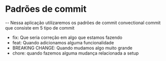 # Padrões de commit
-- Nessa aplicação utilizaremos os padrões de commit convectional commit que consiste em 5 tipo de commit
- fix: Que seria correção em algo que estamos fazendo
- feat: Quando adicionamos alguma funcionalidade
- BREAKING CHANGE: Quando mudamos algo muito grande
- chore: quando fazemos alguma mudança relacionada a setup
